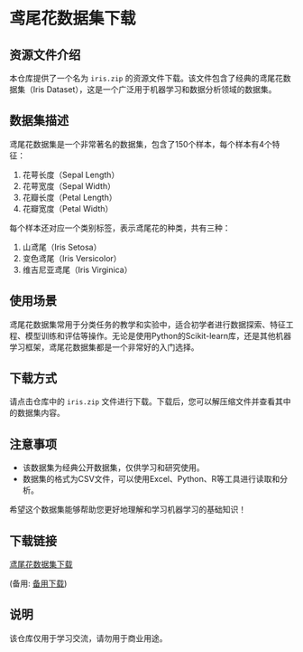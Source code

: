 # 鸢尾花数据集下载

## 资源文件介绍

本仓库提供了一个名为 `iris.zip` 的资源文件下载。该文件包含了经典的鸢尾花数据集（Iris Dataset），这是一个广泛用于机器学习和数据分析领域的数据集。

## 数据集描述

鸢尾花数据集是一个非常著名的数据集，包含了150个样本，每个样本有4个特征：

1. 花萼长度（Sepal Length）
2. 花萼宽度（Sepal Width）
3. 花瓣长度（Petal Length）
4. 花瓣宽度（Petal Width）

每个样本还对应一个类别标签，表示鸢尾花的种类，共有三种：

1. 山鸢尾（Iris Setosa）
2. 变色鸢尾（Iris Versicolor）
3. 维吉尼亚鸢尾（Iris Virginica）

## 使用场景

鸢尾花数据集常用于分类任务的教学和实验中，适合初学者进行数据探索、特征工程、模型训练和评估等操作。无论是使用Python的Scikit-learn库，还是其他机器学习框架，鸢尾花数据集都是一个非常好的入门选择。

## 下载方式

请点击仓库中的 `iris.zip` 文件进行下载。下载后，您可以解压缩文件并查看其中的数据集内容。

## 注意事项

- 该数据集为经典公开数据集，仅供学习和研究使用。
- 数据集的格式为CSV文件，可以使用Excel、Python、R等工具进行读取和分析。

希望这个数据集能够帮助您更好地理解和学习机器学习的基础知识！

## 下载链接
[鸢尾花数据集下载]() 

(备用: [备用下载](https://pan.baidu.com/s/1glrtVziumN-ePmGgY_c04A?pwd=1234))

## 说明

该仓库仅用于学习交流，请勿用于商业用途。
